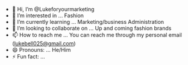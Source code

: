 - 👋 Hi, I’m @Lukeforyourmarketing
- 👀 I’m interested in ... Fashion
- 🌱 I’m currently learning ... Marketing/business Administration 
- 💞️ I’m looking to collaborate on ... Up and coming fashion brands
- 📫 How to reach me ... You can reach me through my personal email (lukebell025@gmail.com)
- 😄 Pronouns: ... He/Him
- ⚡ Fun fact: ... 

<!---
Lukeforyourmarketing/Lukeforyourmarketing is a ✨ special ✨ repository because its `README.md` (this file) appears on your GitHub profile.
You can click the Preview link to take a look at your changes.
--->
